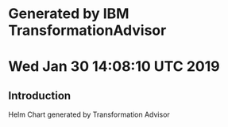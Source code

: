 # Generated by IBM TransformationAdvisor
# Wed Jan 30 14:08:10 UTC 2019
## Introduction

Helm Chart generated by Transformation Advisor
